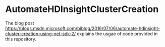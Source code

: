# AutomateHDInsightClusterCreation
The blog post https://blogs.msdn.microsoft.com/biblog/2016/07/06/automate-hdinsight-cluster-creation-using-net-sdk-2/ explains the usgae of code provided in this repository.
